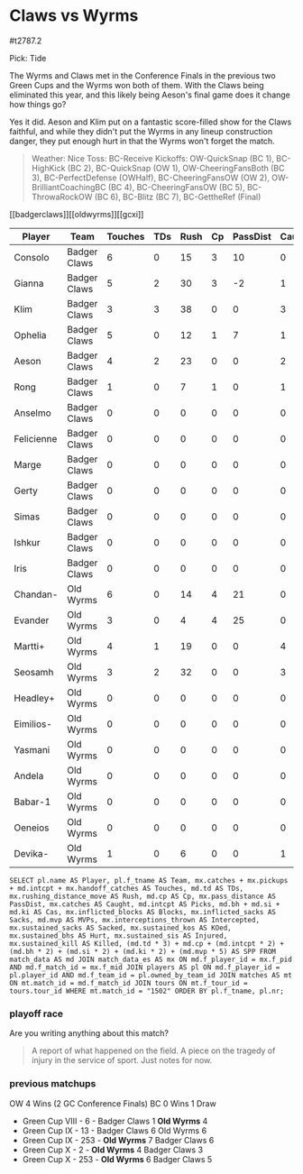 # Claws vs Wyrms

#t2787.2

Pick: Tide

The Wyrms and Claws met in the Conference Finals in the previous two Green Cups and the Wyrms won both of them. With the Claws being eliminated this year, and this likely being Aeson's final game does it change how things go? 

Yes it did. Aeson and Klim put on a fantastic score-filled show for the Claws faithful, and while they didn't put the Wyrms in any lineup construction danger, they put enough hurt in that the Wyrms won't forget the match.

> Weather: Nice
> Toss: BC-Receive
> Kickoffs: OW-QuickSnap (BC 1), BC-HighKick (BC 2), BC-QuickSnap (OW 1), OW-CheeringFansBoth (BC 3), BC-PerfectDefense (OWHalf), BC-CheeringFansOW (OW 2), OW-BrilliantCoachingBC (BC 4), BC-CheeringFansOW (BC 5), BC-ThrowaRockOW (BC 6), BC-Blitz (BC 7), BC-GettheRef (Final)

[[badgerclaws]][[oldwyrms]][[gcxi]]



| Player    | Team            | Touches | TDs  | Rush | Cp   | PassDist | Caught | Picks | Cas  | Blocks | Sacks | MVPs | Intercepted | Sacked | KOed | Hurt | Injured | Killed | SPP  |
|-----------|-----------------|---------|------|------|------|----------|--------|-------|------|--------|-------|------|-------------|--------|------|------|---------|--------|------|
| Consolo    | Badger Claws |       6 |    0 |   15 |    3 |       10 |      0 |     0 |    0 |      1 |     0 |    0 |           0 |      0 |    0 |    0 |       0 |      0 |    3 |
| Gianna     | Badger Claws |       5 |    2 |   30 |    3 |       -2 |      1 |     0 |    0 |      1 |     0 |    0 |           0 |      0 |    0 |    0 |       0 |      0 |    9 |
| Klim       | Badger Claws |       3 |    3 |   38 |    0 |        0 |      3 |     0 |    0 |      0 |     0 |    1 |           0 |      0 |    0 |    0 |       0 |      0 |   14 |
| Ophelia    | Badger Claws |       5 |    0 |   12 |    1 |        7 |      1 |     0 |    0 |      1 |     0 |    0 |           0 |      0 |    0 |    0 |       0 |      0 |    1 |
| Aeson      | Badger Claws |       4 |    2 |   23 |    0 |        0 |      2 |     0 |    0 |      0 |     0 |    0 |           0 |      1 |    0 |    0 |       0 |      0 |    6 |
| Rong       | Badger Claws |       1 |    0 |    7 |    1 |        0 |      1 |     0 |    0 |      3 |     0 |    0 |           0 |      0 |    0 |    0 |       0 |      0 |    1 |
| Anselmo    | Badger Claws |       0 |    0 |    0 |    0 |        0 |      0 |     0 |    0 |      3 |     0 |    0 |           0 |      0 |    0 |    0 |       0 |      0 |    0 |
| Felicienne | Badger Claws |       0 |    0 |    0 |    0 |        0 |      0 |     0 |    1 |      3 |     0 |    0 |           0 |      0 |    0 |    0 |       0 |      0 |    2 |
| Marge      | Badger Claws |       0 |    0 |    0 |    0 |        0 |      0 |     0 |    1 |      3 |     1 |    0 |           0 |      0 |    0 |    0 |       0 |      0 |    2 |
| Gerty      | Badger Claws |       0 |    0 |    0 |    0 |        0 |      0 |     0 |    0 |      4 |     0 |    0 |           0 |      0 |    0 |    0 |       0 |      0 |    0 |
| Simas      | Badger Claws |       0 |    0 |    0 |    0 |        0 |      0 |     0 |    0 |      1 |     0 |    0 |           0 |      0 |    0 |    0 |       0 |      0 |    0 |
| Ishkur     | Badger Claws |       0 |    0 |    0 |    0 |        0 |      0 |     0 |    0 |      3 |     1 |    0 |           0 |      0 |    0 |    0 |       0 |      1 |    0 |
| Iris       | Badger Claws |       0 |    0 |    0 |    0 |        0 |      0 |     0 |    0 |     13 |     0 |    0 |           0 |      0 |    0 |    0 |       0 |      0 |    0 |
| Chandan-   | Old Wyrms    |       6 |    0 |   14 |    4 |       21 |      0 |     0 |    0 |      1 |     0 |    0 |           0 |      0 |    0 |    0 |       0 |      0 |    4 |
| Evander    | Old Wyrms    |       3 |    0 |    4 |    4 |       25 |      0 |     0 |    0 |      0 |     0 |    0 |           0 |      0 |    0 |    0 |       0 |      0 |    4 |
| Martti+    | Old Wyrms    |       4 |    1 |   19 |    0 |        0 |      4 |     0 |    1 |      4 |     0 |    1 |           0 |      1 |    0 |    0 |       0 |      0 |   10 |
| Seosamh    | Old Wyrms    |       3 |    2 |   32 |    0 |        0 |      3 |     0 |    0 |      3 |     1 |    0 |           0 |      0 |    0 |    0 |       0 |      0 |    6 |
| Headley+   | Old Wyrms    |       0 |    0 |    0 |    0 |        0 |      0 |     0 |    0 |      2 |     0 |    0 |           0 |      0 |    0 |    0 |       0 |      0 |    0 |
| Eimilios-  | Old Wyrms    |       0 |    0 |    0 |    0 |        0 |      0 |     0 |    0 |     11 |     0 |    0 |           0 |      0 |    1 |    0 |       0 |      0 |    0 |
| Yasmani    | Old Wyrms    |       0 |    0 |    0 |    0 |        0 |      0 |     0 |    0 |      3 |     0 |    0 |           0 |      0 |    1 |    0 |       0 |      0 |    0 |
| Andela     | Old Wyrms    |       0 |    0 |    0 |    0 |        0 |      0 |     0 |    0 |      4 |     0 |    0 |           0 |      0 |    0 |    0 |       0 |      0 |    0 |
| Babar-1    | Old Wyrms    |       0 |    0 |    0 |    0 |        0 |      0 |     0 |    0 |      0 |     0 |    0 |           0 |      0 |    0 |    1 |       0 |      0 |    0 |
| Oeneios    | Old Wyrms    |       0 |    0 |    0 |    0 |        0 |      0 |     0 |    0 |      3 |     0 |    0 |           0 |      0 |    1 |    0 |       0 |      0 |    0 |
| Devika-    | Old Wyrms    |       1 |    0 |    6 |    0 |        0 |      1 |     0 |    0 |      1 |     0 |    0 |           0 |      1 |    0 |    1 |       0 |      0 |    0 |


```
SELECT pl.name AS Player, pl.f_tname AS Team, mx.catches + mx.pickups + md.intcpt + mx.handoff_catches AS Touches, md.td AS TDs, mx.rushing_distance_move AS Rush, md.cp AS Cp,	mx.pass_distance AS PassDist, mx.catches AS Caught, md.intcpt AS Picks, md.bh + md.si + md.ki AS Cas, mx.inflicted_blocks AS Blocks, mx.inflicted_sacks AS Sacks, md.mvp AS MVPs, mx.interceptions_thrown AS Intercepted, mx.sustained_sacks AS Sacked, mx.sustained_kos AS KOed, mx.sustained_bhs AS Hurt, mx.sustained_sis AS Injured, mx.sustained_kill AS Killed, (md.td * 3) + md.cp + (md.intcpt * 2) + (md.bh * 2) + (md.si * 2) + (md.ki * 2) + (md.mvp * 5) AS SPP FROM match_data AS md JOIN match_data_es AS mx ON md.f_player_id = mx.f_pid AND md.f_match_id = mx.f_mid JOIN players AS pl ON md.f_player_id = pl.player_id AND md.f_team_id = pl.owned_by_team_id JOIN matches AS mt ON mt.match_id = md.f_match_id JOIN tours ON mt.f_tour_id = tours.tour_id WHERE mt.match_id = "1502" ORDER BY pl.f_tname, pl.nr;
```

### playoff race



Are you writing anything about this match?

> A report of what happened on the field.
> A piece on the tragedy of injury in the service of sport.
> Just notes for now.

### previous matchups

OW 4 Wins (2 GC Conference Finals)
BC 0 Wins
1 Draw

* Green Cup VIII - 6 - Badger Claws 1 **Old Wyrms** 4
* Green Cup IX - 13 - Badger Claws 6 Old Wyrms 6
* Green Cup IX - 253 - **Old Wyrms** 7 Badger Claws 6
* Green Cup X - 2 - **Old Wyrms** 4 Badger Claws 3
* Green Cup X - 253 - **Old Wyrms** 6 Badger Claws 5